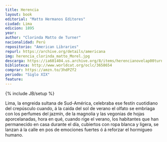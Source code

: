 ```yaml
---
title: Herencia
layout: book
editorial: "Matto Hermanos Editores"
ciudad: Lima
edicion: 1895
year:
author: "Clorinda Matto de Turner"
nacionalidad: Perú
repositorio: "American Libraries"
repurl: https://archive.org/details/americana
img: herencia_clorinda_matto_Morel.jpg
descarga: https://ia601404.us.archive.org/8/items/herencianovelap00turngoog_202008/herencianovelap00turngoog.pdf
biblioteca: http://www.worldcat.org/oclc/3658654
comprar: https://amzn.to/3hdPZf2
periodo: "Siglo XIX"
feature: 
---
```

{% include JB/setup %}

Lima, la engreida sultana de Sud-América, celebraba ese festín cuotidiano del crepúsculo cuando, á la caida del sol de verano el olfato se embriaga con los perfumes del jazmín, de la magnolia y las vegonias de hojas aporcelanadas, hora en qué, cuando rige el verano, los habitantes que han permanecido en casa durante el día, cubiertos con ropa blanca y ligera, se lanzan á la calle en pos de emociones fuertes ó á reforzar el hormigueo humano.
